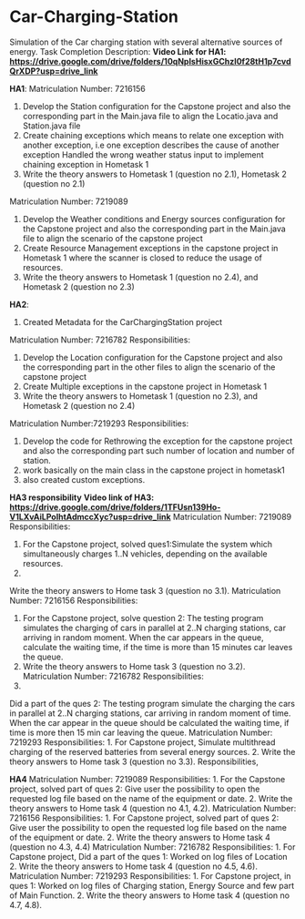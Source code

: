 # Car-Charging-Station
Simulation of the Car charging station with several alternative sources of energy. 
Task Completion Description:
**Video Link for HA1: https://drive.google.com/drive/folders/10qNpIsHisxGChzI0f28tH1p7cvdQrXDP?usp=drive_link**

**HA1**:
Matriculation Number: 7216156
1. Develop the Station configuration for the Capstone project and also the corresponding part in the Main.java file to align the Locatio.java and Station.java file
2. Create chaining exceptions which means to relate one exception with another exception, i.e one exception describes the cause of another exception
   Handled the wrong weather status input to implement chaining exception in Hometask 1
3. Write the theory answers to Hometask 1 (question no 2.1), Hometask 2 (question no 2.1)

Matriculation Number: 7219089
1. Develop the Weather conditions and Energy sources configuration for the Capstone project and also the corresponding part in the Main.java file to align the scenario of the capstone project
2. Create Resource Management exceptions in the capstone project in Hometask 1 where the scanner is closed to reduce the usage of resources.
3. Write the theory answers to Hometask 1 (question no 2.4), and Hometask 2 (question no 2.3)
   
**HA2**:
1. Created Metadata for the CarChargingStation project

Matriculation Number: 7216782
Responsibilities: 
1. Develop the Location configuration for the Capstone project and also the corresponding part in the other files to align the scenario of the capstone project
2. Create Multiple exceptions in the capstone project in Hometask 1 
3. Write the theory answers to Hometask 1 (question no 2.3), and Hometask 2 (question no 2.4)
   
Matriculation Number:7219293
Responsibilities:
1. Develop the code for Rethrowing the exception for the capstone project and also the corresponding part such number of location and number of station.
2. work basically on the main class in the capstone project in hometask1
3. also created custom exceptions.
   
**HA3 responsibility**
**Video link of HA3: https://drive.google.com/drive/folders/1TFUsn139Ho-V1LXvAiLPolhtAdmccXyc?usp=drive_link**
Matriculation Number: 7219089
Responsibilities:
1. For the Capstone project, solved ques1:Simulate the system which simultaneously charges 1..N vehicles, depending on the available resources.
2.
Write the theory answers to Home task 3 (question no 3.1).
Matriculation Number: 7216156
Responsibilities:
1. For the Capstone project, solve question 2: The testing program simulates the charging of cars in parallel at 2..N charging stations, car arriving in random moment. When the car appears in the queue, calculate the waiting time, if the time is more than 15 minutes car leaves the queue.
2. Write the theory answers to Home task 3 (question no 3.2).
Matriculation Number: 7216782
Responsibilities:
1.
Did a part of the ques 2: The testing program simulate the charging the cars in parallel at 2..N charging stations, car arriving in random moment of time. When the car appear in the queue should be calculated the waiting time, if time is more then 15 min car leaving the queue.
Matriculation Number: 7219293
Responsibilities:
1.
For Capstone project, Simulate multithread charging of the reserved batteries from several energy sources.
2.
Write the theory answers to Home task 3 (question no 3.3).
Responsibilities,

**HA4**
Matriculation Number: 7219089
Responsibilities:
1.
For the Capstone project, solved part of ques 2: Give user the possibility to open the requested log file based on the name of the equipment or date.
2.
Write the theory answers to Home task 4 (question no 4.1, 4.2).
Matriculation Number: 7216156
Responsibilities:
1.
For Capstone project, solved part of ques 2: Give user the possibility to open the requested log file based on the name of the equipment or date.
2.
Write the theory answers to Home task 4 (question no 4.3, 4.4)
Matriculation Number: 7216782
Responsibilities:
1.
For Capstone project, Did a part of the ques 1: Worked on log files of Location
2.
Write the theory answers to Home task 4 (question no 4.5, 4.6).
Matriculation Number: 7219293
Responsibilities:
1.
For Capstone project, in ques 1: Worked on log files of Charging station, Energy Source and few part of Main Function.
2.
Write the theory answers to Home task 4 (question no 4.7, 4.8).

